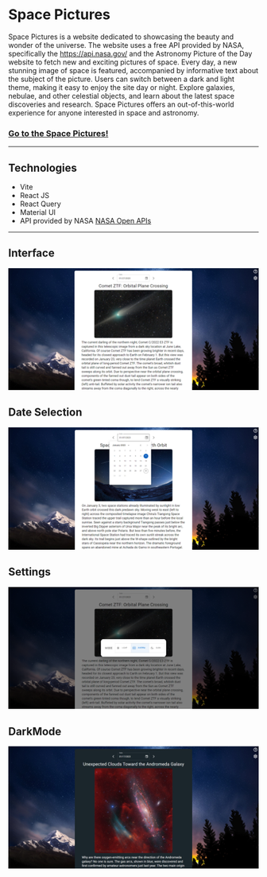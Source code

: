 # Space Pictures

Space Pictures is a website dedicated to showcasing the beauty and wonder of the universe. 
The website uses a free API provided by NASA, specifically the https://api.nasa.gov/ and the Astronomy Picture of the Day website to fetch new 
and exciting pictures of space. Every day, a new stunning image of space is featured, accompanied by informative text about the subject of the picture. 
Users can switch between a dark and light theme, making it easy to enjoy the site day or night. Explore galaxies, nebulae, and other celestial objects, 
and learn about the latest space discoveries and research. Space Pictures offers an out-of-this-world experience for anyone interested in space and astronomy.

### <a href="https://stormpero.github.io/SpacePictures/" target="_blank">Go to the Space Pictures!</a>

---
## Technologies
- Vite
- React JS  
- React Query
- Material UI
- API provided by NASA <a href="https://api.nasa.gov/" target="_blank">NASA Open APIs</a>
---

## Interface
![Main_Screen](images/SpacePicture_1.png)
## Date Selection
![History](images/SpacePicture_2.png)
## Settings
![History_View](images/SpacePicture_Settings.png)
## DarkMode
![Settings](images/SpacePicture_DarkMode.png)
